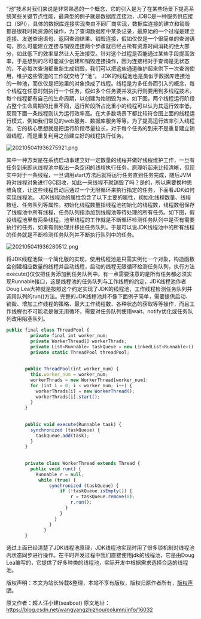 


“池”技术对我们来说是非常熟悉的一个概念，它的引入是为了在某些场景下提高系统某些关键节点性能，最典型的例子就是数据库连接池，JDBC是一种服务供应接口（SPI），具体的数据库连接实现类由不同厂商实现，数据库连接的建立和销毁都是很耗时耗资源的操作，为了查询数据库中某条记录，最原始的一个过程是建立连接、发送查询语句、返回查询结果、销毁连接，假如仅仅是一个很简单的查询语句，那么可能建立连接与销毁连接两个步骤就已经占所有资源时间消耗的绝大部分，如此低下的效率显然让人无法接受。针对这个过程是否能通过某些手段提高效率，于是想到的尽可能减少创建和销毁连接操作，因为连接相对于查询是无状态的，不必每次查询都重新生成销毁，我们可以把这些通道维护起来供下一次查询使用，维护这些管道的工作就交给了“池”。
JDK的线程池也是类似于数据库连接池的一种池，而仅仅是把池里的对象换成了线程。线程是为多任务而引入的概念，每个线程在任意时刻执行一个任务，假如多个任务要并发执行则要用到多线程技术。每个线程都有自己的生命周期，以创建为始销毁为末。如下图，两个线程运行阶段占整个生命周期的比重不同，运行阶段所占比重小的线程可以认为其运行效率低，反观下面一条线程则认为运行效率高。在大多数场景下都比较符合图上面的线程运行模式，例如我们常见的web服务、数据库服务等等。为了提高运行效率引入线程池，它的核心思想就是把运行阶段尽量拉长，对于每个任务的到来不是重复建立销毁线程，而是重复利用之前建立好的线程执行任务。

![202105041936275921.png](https://gitee.com/hezhiyuan007/java-study/raw/master/images/JDK/793de022-ada9-4363-929b-29fec2ce6764.png)

其中一种方案是在系统启动事建立好一定数量的线程并做好线程维护工作，一旦有任务到来即从线程池中取出一条空闲的线程执行任务。原理听起来比较清晰，但现实中对于一条线程，一旦调用start方法后就将运行任务直到任务完成，随后JVM将对线程对象进行GC回收，如此一来线程不就销毁了吗？是的，所以需要换种思维角度，让这些线程启动后通过一个无限循环来执行指定的任务，下面看JDK如何实现线程池。
JDK线程池的属性包含了以下主要的属性，初始化线程数量、线程数组、任务队列等属性。初始化线程数量指线程池初始化的线程数，线程数组保存了线程池中所有线程，任务队列指添加到线程池等待处理的所有任务。如下图，假设线程池里有两条线程，池里线程的工作就是不断循环检测任务队列中是否有需要执行的任务，如果有则处理并移出任务队列。于是可以说JDK线程池中的所有线程的任务就是不断检测任务队列并不断执行队列中的任务。

![202105041936280512.png](https://gitee.com/hezhiyuan007/java-study/raw/master/images/JDK/2663f135-2a92-42c7-8ba9-9a6731052249.png)

将JDK线程池做一个简化版的实现，使用线程池是只需实例化一个对象，构造函数会创建相应数量的线程并启动线程，启动的线程无限循环检测任务队列，执行方法execute()仅仅把任务添加到任务队列中。有一点需要注意的是所有任务都必须实现Runnable接口，这是线程池的任务队列与工作线程的约定，JDK线程池作者Doug Lea大神就是按照这个约定实现了JDK的线程池，工作线程检测任务队列并调用队列的run()方法。完整的JDK线程池并不像下面例子简单，需要提供启动、销毁、增加工作线程的策略、最大工作线程数、各种状态的获取等等操作，而且工作线程也不可能老是做无用循环，需要对任务队列使用wait、notify优化或任务队列改用阻塞队列。

```js 
public final class ThreadPool {
         private final int worker_num;
         private WorkerThread[] workerThrads;
         private List<Runnable> taskQueue = new LinkedList<Runnable>();
         private static ThreadPool threadPool;
    
    
       public ThreadPool(int worker_num) {
         this.worker_num = worker_num;
         workerThrads = new WorkerThread[worker_num];
         for (int i = 0; i < worker_num; i++) {
           workerThrads[i] = new WorkerThread();
           workerThrads[i].start();
         }
       }
    
    
       public void execute(Runnable task) {
         synchronized (taskQueue) {
           taskQueue.add(task);
         }
       }
    
    
       private class WorkerThread extends Thread {
         public void run() {
           Runnable r = null;
            while (true) {
                synchronized (taskQueue) {
                    if (!taskQueue.isEmpty()) {
                        r = taskQueue.remove(0);
                        r.run();
                      }
                    }
                  }
                }
              }
       }
```

通过上面已经清楚了JDK线程池原理，JDK线程池实现时用了很多锁机制对线程池内状态同步进行操作。在平时开发过程中我们直接使用jdk的线程池，它是由Doug Lea编写的，它提供了好多种类的线程池，实际开发中根据需求选择合适的线程池。

版权声明：本文为站长转载&整理，本站不享有版权，版权归原作者所有，[版权声明](https://gitee.com/hezhiyuan007/java-notes/raw/master/disclaimer.md)。




原文作者：超人汪小建(seaboat) 原文地址：https://blog.csdn.net/wangyangzhizhou/column/info/16032